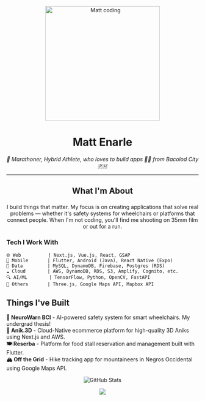 <p align="center">
  <img src="https://media.giphy.com/media/10bHcDcPM925ry/giphy.gif" alt="Matt coding" width="300" />
</p>

<h1 align="center">Matt Enarle</h1>

<p align="center">
  <em>🏃 Marathoner, Hybrid Athlete, who loves to build apps 👨‍💻 from Bacolod City 🇵🇭</em>
</p>

---

## <p align="center">What I'm About</p>

<p align="center">
  I build things that matter. My focus is on creating applications that solve real problems — whether it's safety systems for wheelchairs or platforms that connect people. When I'm not coding, you'll find me shooting on 35mm film or out for a run.
</p>

### Tech I Work With

```
🌐 Web          | Next.js, Vue.js, React, GSAP
📱 Mobile       | Flutter, Android (Java), React Native (Expo)
💾 Data         | MySQL, DynamoDB, Firebase, Postgres (RDS)
☁️ Cloud        | AWS, DynamoDB, RDS, S3, Amplify, Cognito, etc.
🔍 AI/ML        | TensorFlow, Python, OpenCV, FastAPI
🎨 Others       | Three.js, Google Maps API, Mapbox API
```

## Things I've Built

**🧠 NeuroWarn BCI** - AI-powered safety system for smart wheelchairs. My undergrad thesis!  
**🛒 Anik.3D** - Cloud-Native ecommerce platform for high-quality 3D Aniks using Next.js and AWS.  
**🍽️ Reserba** - Platform for food stall reservation and management built with Flutter.  
**🏔️ Off the Grid** - Hike tracking app for mountaineers in Negros Occidental using Google Maps API.  

<p align="center">
  <img src="https://github-readme-stats.vercel.app/api?username=mattenarle10&show_icons=true&theme=radical" alt="GitHub Stats" />
</p>
<p align="center">
  <a href="https://git.io/streak-stats">
    <img src="https://streak-stats.demolab.com?user=mattenarle10&theme=nightfox"/>
  </a>
</p>


